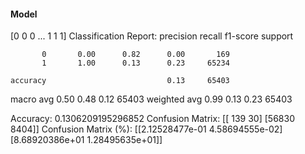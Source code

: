 #### Model
[0 0 0 ... 1 1 1]
Classification Report:
              precision    recall  f1-score   support

           0       0.00      0.82      0.00       169
           1       1.00      0.13      0.23     65234

    accuracy                           0.13     65403
   macro avg       0.50      0.48      0.12     65403
weighted avg       0.99      0.13      0.23     65403

Accuracy: 0.1306209195296852
Confusion Matrix:
[[  139    30]
 [56830  8404]]
Confusion Matrix (%):
[[2.12528477e-01 4.58694555e-02]
 [8.68920386e+01 1.28495635e+01]]
